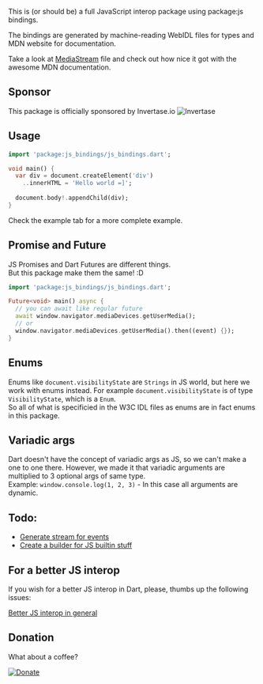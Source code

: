 This is (or should be) a full JavaScript interop package using package:js bindings.

The bindings are generated by machine-reading WebIDL files for types and MDN website for documentation.

Take a look at [MediaStream](https://github.com/jodinathan/js_bindings/blob/main/lib/bindings/mediacapture_streams.dart) file and check out how nice it got with the awesome MDN documentation.

## Sponsor

This package is officially sponsored by Invertase.io ![Invertase](https://invertase.io/assets/logo.5d43a55e.svg)

## Usage

```dart
import 'package:js_bindings/js_bindings.dart';

void main() {
  var div = document.createElement('div')
    ..innerHTML = 'Hello world =]';
  
  document.body!.appendChild(div);
}
```

Check the example tab for a more complete example.

## Promise and Future

JS Promises and Dart Futures are different things.  
But this package make them the same! :D

```dart
import 'package:js_bindings/js_bindings.dart';

Future<void> main() async {
  // you can await like regular future
  await window.navigator.mediaDevices.getUserMedia();
  // or 
  window.navigator.mediaDevices.getUserMedia().then((event) {});
}
```

## Enums

Enums like `document.visibilityState` are `Strings` in JS world,
but here we work with enums instead. 
For example `document.visibilityState` is of type `VisibilityState`, which is a `Enum`.  
So all of what is specificied in the W3C IDL files as enums are in fact enums in this package.

## Variadic args

Dart doesn't have the concept of variadic args as JS, so 
we can't make a one to one there. However, we made it that 
variadic arguments are multiplied to 3 optional args of same type.  
Example: `window.console.log(1, 2, 3)` - In this case all arguments are dynamic.

## Todo:

 - [Generate stream for events](https://github.com/jodinathan/js_bindings/issues/6)
 - [Create a builder for JS builtin stuff](https://github.com/jodinathan/js_bindings/issues/7)

## For a better JS interop

If you wish for a better JS interop in Dart, please, thumbs up the following issues:

[Better JS interop in general](https://github.com/dart-lang/sdk/issues/35084)  

## Donation

What about a coffee? 

[![Donate](https://img.shields.io/badge/Donate-PayPal-green.svg)](https://www.paypal.com/donate?hosted_button_id=YNCG33GLM3494)
